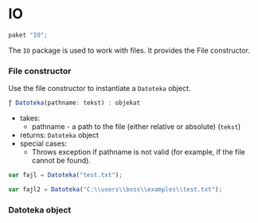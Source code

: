 # IO

```typescript
paket "IO";
```

The `IO` package is used to work with files. It provides the File constructor.

### File constructor

Use the file constructor to instantiate a `Datoteka` object.

```typescript
ƒ Datoteka(pathname: tekst) : objekat
```

- takes:
  * pathname - a path to the file (either relative or absolute) (`tekst`)
- returns: `Datoteka` object 
- special cases:
  * Throws exception if pathname is not valid (for example, if the file cannot be found).

```typescript
var fajl = Datoteka("test.txt");

var fajl2 = Datoteka("C:\\users\\boss\\examples\\test.txt");
```

### Datoteka object

